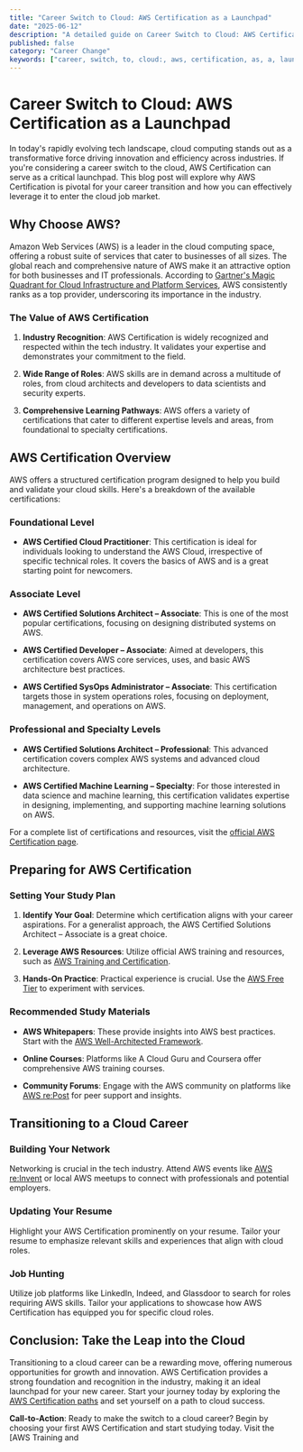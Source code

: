 ```yaml
---
title: "Career Switch to Cloud: AWS Certification as a Launchpad"
date: "2025-06-12"
description: "A detailed guide on Career Switch to Cloud: AWS Certification as a Launchpad"
published: false
category: "Career Change"
keywords: ["career, switch, to, cloud:, aws, certification, as, a, launchpad"]
---
```


# Career Switch to Cloud: AWS Certification as a Launchpad

In today's rapidly evolving tech landscape, cloud computing stands out as a transformative force driving innovation and efficiency across industries. If you're considering a career switch to the cloud, AWS Certification can serve as a critical launchpad. This blog post will explore why AWS Certification is pivotal for your career transition and how you can effectively leverage it to enter the cloud job market.

## Why Choose AWS?

Amazon Web Services (AWS) is a leader in the cloud computing space, offering a robust suite of services that cater to businesses of all sizes. The global reach and comprehensive nature of AWS make it an attractive option for both businesses and IT professionals. According to [Gartner's Magic Quadrant for Cloud Infrastructure and Platform Services](https://www.gartner.com/en/documents/4000991), AWS consistently ranks as a top provider, underscoring its importance in the industry.

### The Value of AWS Certification

1. **Industry Recognition**: AWS Certification is widely recognized and respected within the tech industry. It validates your expertise and demonstrates your commitment to the field.
   
2. **Wide Range of Roles**: AWS skills are in demand across a multitude of roles, from cloud architects and developers to data scientists and security experts.

3. **Comprehensive Learning Pathways**: AWS offers a variety of certifications that cater to different expertise levels and areas, from foundational to specialty certifications.

## AWS Certification Overview

AWS offers a structured certification program designed to help you build and validate your cloud skills. Here's a breakdown of the available certifications:

### Foundational Level

- **AWS Certified Cloud Practitioner**: This certification is ideal for individuals looking to understand the AWS Cloud, irrespective of specific technical roles. It covers the basics of AWS and is a great starting point for newcomers.

### Associate Level

- **AWS Certified Solutions Architect – Associate**: This is one of the most popular certifications, focusing on designing distributed systems on AWS.

- **AWS Certified Developer – Associate**: Aimed at developers, this certification covers AWS core services, uses, and basic AWS architecture best practices.

- **AWS Certified SysOps Administrator – Associate**: This certification targets those in system operations roles, focusing on deployment, management, and operations on AWS.

### Professional and Specialty Levels

- **AWS Certified Solutions Architect – Professional**: This advanced certification covers complex AWS systems and advanced cloud architecture.

- **AWS Certified Machine Learning – Specialty**: For those interested in data science and machine learning, this certification validates expertise in designing, implementing, and supporting machine learning solutions on AWS.

For a complete list of certifications and resources, visit the [official AWS Certification page](https://aws.amazon.com/certification/).

## Preparing for AWS Certification

### Setting Your Study Plan

1. **Identify Your Goal**: Determine which certification aligns with your career aspirations. For a generalist approach, the AWS Certified Solutions Architect – Associate is a great choice.

2. **Leverage AWS Resources**: Utilize official AWS training and resources, such as [AWS Training and Certification](https://aws.amazon.com/training/).

3. **Hands-On Practice**: Practical experience is crucial. Use the [AWS Free Tier](https://aws.amazon.com/free/) to experiment with services.

### Recommended Study Materials

- **AWS Whitepapers**: These provide insights into AWS best practices. Start with the [AWS Well-Architected Framework](https://aws.amazon.com/architecture/well-architected/).

- **Online Courses**: Platforms like A Cloud Guru and Coursera offer comprehensive AWS training courses.

- **Community Forums**: Engage with the AWS community on platforms like [AWS re:Post](https://repost.aws/) for peer support and insights.

## Transitioning to a Cloud Career

### Building Your Network

Networking is crucial in the tech industry. Attend AWS events like [AWS re:Invent](https://reinvent.awsevents.com/) or local AWS meetups to connect with professionals and potential employers.

### Updating Your Resume

Highlight your AWS Certification prominently on your resume. Tailor your resume to emphasize relevant skills and experiences that align with cloud roles.

### Job Hunting

Utilize job platforms like LinkedIn, Indeed, and Glassdoor to search for roles requiring AWS skills. Tailor your applications to showcase how AWS Certification has equipped you for specific cloud roles.

## Conclusion: Take the Leap into the Cloud

Transitioning to a cloud career can be a rewarding move, offering numerous opportunities for growth and innovation. AWS Certification provides a strong foundation and recognition in the industry, making it an ideal launchpad for your new career. Start your journey today by exploring the [AWS Certification paths](https://aws.amazon.com/certification/) and set yourself on a path to cloud success.

**Call-to-Action**: Ready to make the switch to a cloud career? Begin by choosing your first AWS Certification and start studying today. Visit the [AWS Training and